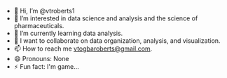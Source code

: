 - 👋 Hi, I’m @vtroberts1
- 👀 I’m interested in data science and analysis and the science of pharmaceuticals.
- 🌱 I’m currently learning data analysis.
- 💞️ I want to collaborate on data organization, analysis, and visualization.
- 📫 How to reach me vtogbaroberts@gmail.com.
- 😄 Pronouns: None
- ⚡ Fun fact: I'm game...

<!---
vtroberts1/vtroberts1 is a ✨ special ✨ repository because its `README.md` (this file) appears on your GitHub profile.
You can click the Preview link to take a look at your changes.
--->

